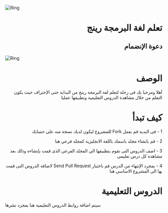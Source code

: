 ﻿![Ring](http://ring-lang.sourceforge.net/thering.jpg)

<div dir="rtl"> <h1> تعلم لغة البرمجة رينج  </h1> </div>


<div dir="rtl"> <h2> دعوة الإنضمام </h2> </div>

![Ring](http://ring-lang.sourceforge.net/ringcourse.jpg)

<div dir="rtl"> <h1> الوصف </h1> </div>

<div dir="rtl">
أهلا ومرحبا بك فى رحلة لتعلم لغة البرمجة رينج من البداية حتى الإحتراف 
حيث يكون التعلم من خلال مشاهدة الدروس التعليمية وتطبيقها عمليا 
</div>

<div dir="rtl"> <h1> كيف تبدأ </h1> </div>

<div dir="rtl">

1 - فى البدية قم بعمل Fork للمشروع ليكون لديك نسخة منه على حسابك


2 - قم بانشاء مجلد باسمك باللغة الانجليزية كمجلد فرعي هنا

3 - اضف الدروس التى تقوم بتطبيقها الي المجلد الفرعي الذى قمت بإنشاءه وذلك بعد مشاهدة كل درس تعليمى

4 - بمجرد الإنتهاء من الدرس قم باختيار  Send Pull Request لاضافة الدروس التى قمت بها الى المشروع الاساسي هنا

</div>

<div dir="rtl"> <h1> الدروس التعليمية </h1> </div>

سيتم اضافة روابط الدروس التعليمية هنا بمجرد نشرها 